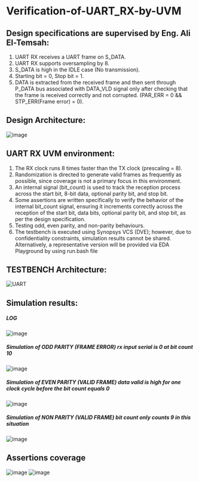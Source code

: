 # Verification-of-UART_RX-by-UVM
## Design specifications are supervised by Eng. Ali El-Temsah:
  1) UART RX receives a UART frame on S_DATA. 
  2) UART RX supports oversampling by 8.
  3) S_DATA is high in the IDLE case (No transmission).
  4) Starting bit = 0, Stop bit = 1.
  5) DATA is extracted from the received frame and then sent 
    through P_DATA bus associated with DATA_VLD signal only after 
    checking that the frame is received correctly and not corrupted.
    (PAR_ERR = 0 && STP_ERR(Frame error) = 0).


## Design Architecture:
![image](https://github.com/user-attachments/assets/a88fe078-fff5-4c6a-8580-10f55bda8de6)


## UART RX UVM environment: 
  1) The RX clock runs 8 times faster than the TX clock (prescaling = 8).
  2) Randomization is directed to generate valid frames as frequently as possible, since coverage is not a primary focus in this environment.
  3) An internal signal (bit_count) is used to track the reception process across the start bit, 8-bit data, optional parity bit, and stop bit.
  4) Some assertions are written specifically to verify the behavior of the internal bit_count signal, ensuring it increments correctly across the reception of the start bit, data bits, optional parity bit, and 
   stop bit, as per the design specification.
  5) Testing odd, even parity, and non-parity behaviours.
  6) The testbench is executed using Synopsys VCS (DVE); however, due to confidentiality constraints, simulation results cannot be shared. Alternatively, a representative version will be provided via EDA Playground by using run.bash file


## TESTBENCH Architecture:
![UART](https://github.com/user-attachments/assets/88bf3f8d-792e-4fa9-924b-f6b7472eeb27)


## Simulation results:
  ##### LOG
![image](https://github.com/user-attachments/assets/6f0474fd-362d-49d5-be81-23cfab7727d6)

 ##### Simulation of ODD PARITY (FRAME ERROR) rx input serial is 0 at bit count 10
![image](https://github.com/user-attachments/assets/8e8a5ee2-0ec2-49f2-b9a1-ebb9e2468a88)

 ##### Simulation of EVEN PARITY (VALID FRAME) data valid is high for one clock cycle before the bit count equals 0
![image](https://github.com/user-attachments/assets/342fe01f-04b1-4138-85c2-492520d5de30)

 ##### Simulation of NON PARITY (VALID FRAME) bit count only counts 9 in this situation
 ![image](https://github.com/user-attachments/assets/013c1931-b285-45a6-ae20-3eca4ab9cb74)


 ## Assertions coverage 
![image](https://github.com/user-attachments/assets/f1dde45c-a9ad-4e4b-be12-dcc7c3b45d59)
![image](https://github.com/user-attachments/assets/9cf609a9-42fe-4d70-9c0d-5a9850f60a2e)


  





